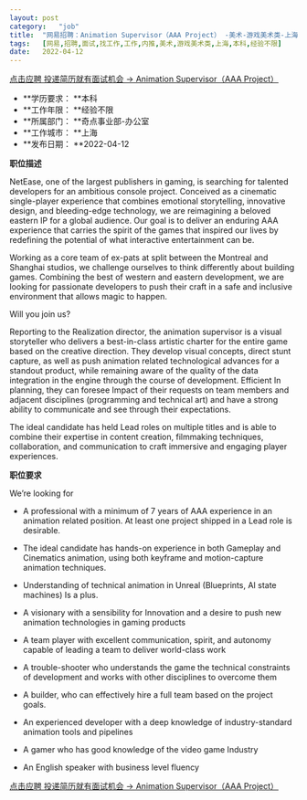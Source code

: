 ```yaml
---
layout:	post
category:	"job"
title:	"网易招聘：Animation Supervisor（AAA Project） -美术-游戏美术类-上海本科经验不限"
tags:	[网易,招聘,面试,找工作,工作,内推,美术,游戏美术类,上海,本科,经验不限]
date:	2022-04-12
---
```


[点击应聘 投递简历就有面试机会 ->  Animation Supervisor（AAA Project） ](http://mobile.bole.netease.com/bole/boleDetail?id=37689&employeeId=346f03c3cda5f04c&key=all)



- **学历要求： **本科
- **工作年限： **经验不限
- **所属部门： **奇点事业部-办公室
- **工作城市： **上海
- **发布日期： **2022-04-12



**职位描述**

NetEase, one of the largest publishers in gaming, is searching for talented developers for an ambitious console project.  Conceived as a cinematic single-player experience that combines emotional storytelling, innovative design, and bleeding-edge technology, we are reimagining a beloved eastern IP for a global audience. Our goal is to deliver an enduring AAA experience that carries the spirit of the games that inspired our lives by redefining the potential of what interactive entertainment can be.  



Working as a core team of ex-pats at split between the Montreal and Shanghai studios, we challenge ourselves to think differently about building games. Combining the best of western and eastern development, we are looking for passionate developers to push their craft in a safe and inclusive environment that allows magic to happen.  



Will you join us?



Reporting to the Realization director, the animation supervisor is a visual storyteller who delivers a best-in-class artistic charter for the entire game based on the creative direction. They develop visual concepts, direct stunt capture, as well as push animation related technological advances for a standout product, while remaining aware of the quality of the data integration in the engine through the course of development. Efficient In planning, they can foresee Impact of their requests on team members and adjacent disciplines (programming and technical art) and have a strong ability to communicate and see through their expectations.



The ideal candidate has held Lead roles on multiple titles and is able to combine their expertise in content creation, filmmaking techniques, collaboration, and communication to craft immersive and engaging player experiences.



**职位要求**

We’re looking for



-	A professional with a minimum of 7 years of AAA experience in an animation related position. At least one project shipped in a Lead role is desirable.

-	The ideal candidate has hands-on experience in both Gameplay and Cinematics animation, using both keyframe and motion-capture animation techniques.

-	Understanding of technical animation in Unreal (Blueprints, AI state machines) Is a plus.

-	A visionary with a sensibility for Innovation and a desire to push new animation technologies in gaming products

-	A team player with excellent communication, spirit, and autonomy capable of leading a team to deliver world-class work

-	A trouble-shooter who understands the game the technical constraints of development and works with other disciplines to overcome them

-	A builder, who can effectively hire a full team based on the project goals.

-	An experienced developer with a deep knowledge of industry-standard animation tools and pipelines

-	A gamer who has good knowledge of the video game Industry 

-	An English speaker with business level fluency



[点击应聘 投递简历就有面试机会 ->  Animation Supervisor（AAA Project） ](http://mobile.bole.netease.com/bole/boleDetail?id=37689&employeeId=346f03c3cda5f04c&key=all)
